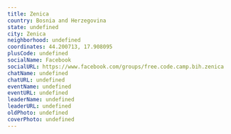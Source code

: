 ```yaml
---
title: Zenica
country: Bosnia and Herzegovina
state: undefined
city: Zenica
neighborhood: undefined
coordinates: 44.200713, 17.908095
plusCode: undefined
socialName: Facebook
socialURL: https://www.facebook.com/groups/free.code.camp.bih.zenica
chatName: undefined
chatURL: undefined
eventName: undefined
eventURL: undefined
leaderName: undefined
leaderURL: undefined
oldPhoto: undefined
coverPhoto: undefined
---
```

